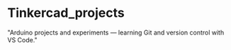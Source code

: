 # Tinkercad_projects
"Arduino projects and experiments — learning Git and version control with VS Code."
